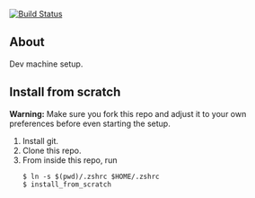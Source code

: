 [![Build Status](https://travis-ci.org/makst/dotfiles.svg?branch=master)](https://travis-ci.org/makst/dotfiles)

About
---
Dev machine setup.

Install from scratch
---
**Warning:**
Make sure you fork this repo and adjust it to your own preferences before even starting the setup.

1. Install git.
2. Clone this repo.
3. From inside this repo, run
   ```
   $ ln -s $(pwd)/.zshrc $HOME/.zshrc
   $ install_from_scratch
   ```
